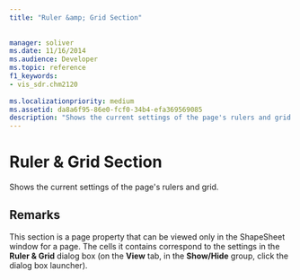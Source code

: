```yaml
---
title: "Ruler &amp; Grid Section"
 
 
manager: soliver
ms.date: 11/16/2014
ms.audience: Developer
ms.topic: reference
f1_keywords:
- vis_sdr.chm2120
 
ms.localizationpriority: medium
ms.assetid: da8a6f95-86e0-fcf0-34b4-efa369569085
description: "Shows the current settings of the page's rulers and grid."
---
```


# Ruler &amp; Grid Section

Shows the current settings of the page's rulers and grid.
  
## Remarks

This section is a page property that can be viewed only in the ShapeSheet window for a page. The cells it contains correspond to the settings in the **Ruler &amp; Grid** dialog box (on the **View** tab, in the **Show/Hide** group, click the dialog box launcher). 
  

